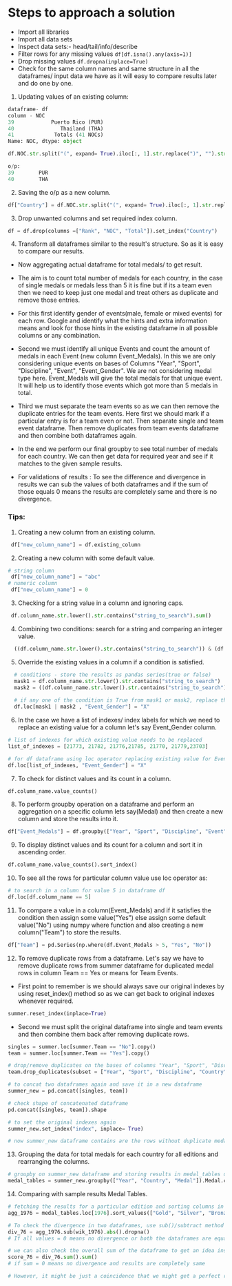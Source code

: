 # Steps to approach a solution

* Import all libraries
* Import all data sets
* Inspect data sets:- head/tail/info/describe
* Filter rows for any missing values
``` df[df.isna().any(axis=1)] ```
* Drop missing values
``` df.dropna(inplace=True) ```
* Check for the same column names and same structure in all the dataframes/ input data we have as it will easy to compare results later and do one by one.
1. Updating values of an existing column:
``` python
dataframe- df
column - NOC
39            Puerto Rico (PUR)
40               Thailand (THA)
41             Totals (41 NOCs)
Name: NOC, dtype: object

df.NOC.str.split("(", expand= True).iloc[:, 1].str.replace(")", "").str.replace("*", "")

o/p:
39        PUR
40        THA
```

2. Saving the o/p as a new column.
```python
df["Country"] = df.NOC.str.split("(", expand= True).iloc[:, 1].str.replace(")", "").str.replace("*", "")
```

3. Drop unwanted columns and set required index column.
```python
df = df.drop(columns =["Rank", "NOC", "Total"]).set_index("Country")
```

4. Transform all dataframes similar to the result's structure. So as it is easy to compare our results.

* Now aggregating actual dataframe for total medals/ to get result.

* The aim is to count total number of medals for each country, in the case of single medals or medals less than 5 it is fine but if its a team even then we need to keep just one medal and treat others as duplicate and remove those entries. 

* For this first identify gender of events(male, female or mixed events) for each row. Google and identify what the hints and extra information means and look for those hints in the existing dataframe in all possible columns or any combination.

* Second we must identify all unique Events and count the amount of medals in each Event (new column Event_Medals). In this we are only considering unique events on bases of Columns "Year", "Sport", "Discipline", "Event", "Event_Gender". We are not considering medal type here. Event_Medals will give the total medals for that unique event. It will help us to identify those events which got more than 5 medals in total.

* Third we must separate the team events so as we can then remove the duplicate entries for the team events.
Here first we should mark if a particular entry is for a team even or not. Then separate single and team event dataframe. Then remove duplicates from team events dataframe and then combine both dataframes again.

* In the end we perform our final groupby to see total number of medals for each country. We can then get data for required year and see if it matches to the given sample results.

* For validations of results : To see the difference and divergence in results we can sub the values of both dataframes and if the sum of those equals 0 means the results are completely same and there is no divergence.


### Tips:
1. Creating a new column from an existing column.
```python
 df["new_column_name"] = df.existing_column
```

2. Creating a new column with some default value.
```python
# string column
 df["new_column_name"] = "abc"
# numeric column
 df["new_column_name"] = 0
```

3. Checking for a string value in a column and ignoring caps.
```python
 df.column_name.str.lower().str.contains("string_to_search").sum()
```

4. Combining two conditions: search for a string and comparing an integer value.
```python
  ((df.column_name.str.lower().str.contains("string_to_search")) & (df.column_name < 1988)).sum()
```

5. Override the existing values in a column if a condition is satisfied.
```python
  # conditions - store the results as pandas series(true or false)
  mask1 = df.column_name.str.lower().str.contains("string_to_search")
  mask2 = ((df.column_name.str.lower().str.contains("string_to_search")) & (df.column_name < 1988))
  
  # if any one of the condition is True from mask1 or mask2, replace the existing value of Event_Gender column with the new value X
  df.loc[mask1 | mask2 , "Event_Gender"] = "X"
```

6. In the case we have a list of indexes/ index labels for which we need to replace an existing value for a column let's say Event_Gender column.
```python
# list of indexes for which existing value needs to be replaced
list_of_indexes = [21773, 21782, 21776,21785, 21770, 21779,23703]

# for df dataframe using loc operator replacing existing value for Event_Gender column with value X
df.loc[list_of_indexes, "Event_Gender"] = "X"
```

7. To check for distinct values and its count in a column.
```python
df.column_name.value_counts()
```

8. To perform groupby operation on a dataframe and perform an aggregation on a specific column lets say(Medal) and then create a new column and store the results into it.
```python
df["Event_Medals"] = df.groupby(["Year", "Sport", "Discipline", "Event", "Event_Gender"]).Medal.transform("count")
```

9. To display distinct values and its count for a column and sort it in ascending order.
```python
df.column_name.value_counts().sort_index()
```

10. To see all the rows for particular column value use loc operator as:
```python
# to search in a column for value 5 in dataframe df
df.loc[df.column_name == 5]
```

11. To compare a value in a column(Event_Medals) and if it satisfies the condition then assign some value("Yes") else assign some default value("No") using numpy where function and also creating a new column("Team") to store the results.
```python
df["Team"] = pd.Series(np.where(df.Event_Medals > 5, "Yes", "No"))
```

12. To remove duplicate rows from a dataframe. Let's say we have to remove duplicate rows from summer dataframe for duplicated medal rows in column Team == Yes or means for Team Events.

* First point to remember is we should always save our original indexes by using reset_index() method so as we can get back to original indexes whenever required.
```python
summer.reset_index(inplace=True)
```

* Second we must split the original dataframe into single and team events and then combine them back after removing duplicate rows.
```python
singles = summer.loc[summer.Team == "No"].copy()
team = summer.loc[summer.Team == "Yes"].copy()

# drop/remove duplicates on the bases of columns "Year", "Sport", "Discipline", "Country", "Event", "Event_Gender", "Medal".(Keep only first occurrence)
team.drop_duplicates(subset = ["Year", "Sport", "Discipline", "Country", "Event", "Event_Gender", "Medal"], inplace = True)

# to concat two dataframes again and save it in a new dataframe
summer_new = pd.concat([singles, team])

# check shape of concatenated dataframe
pd.concat([singles, team]).shape

# to set the original indexes again
summer_new.set_index("index", inplace= True)

# now summer_new dataframe contains are the rows without duplicate medals data for team events
```

13. Grouping the data for total medals for each country for all editions and rearranging the columns.
```python
# groupby on summer_new dataframe and storing results in medal_tables dataframe
medal_tables = summer_new.groupby(["Year", "Country", "Medal"]).Medal.count().unstack(fill_value = 0)[["Gold", "Silver", "Bronze"]]
```

14. Comparing with sample results Medal Tables.
```python
# fetching the results for a particular edition and sorting columns in descending order also saving the results.
agg_1976 = medal_tables.loc[1976].sort_values(["Gold", "Silver", "Bronze"], ascending = False).copy()

# To check the divergence in two dataframes, use sub()/subtract method and drop missing values
div_76 = agg_1976.sub(wik_1976).abs().dropna()
# If all values = 0 means no divergence or both the dataframes are equal/have same values

# we can also check the overall sum of the dataframe to get an idea instead checking each row
score_76 = div_76.sum().sum()
# if sum = 0 means no divergence and results are completely same

# However, it might be just a coincidence that we might get a perfect result as in real scenarios we might get lot of divergence or extreme conditions for some years/cases.
```
